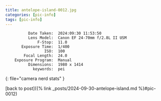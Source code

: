 ```yaml
---
title: antelope-island-0012.jpg
categories: [pic-info]
tags: [pic-info]
---
```


```text
          Date Taken:  2024:09:30 11:53:50
          Lens Model:  Canon EF 24-70mm f/2.8L II USM
              F-Stop:  11.0
       Exposure Time:  1/400
                 ISO:  100
        Focal Length:  24.0
    Exposure Program:  Manual
          Dimensions:  1980 x 1414
            keywords:  pei
```
{: file="camera nerd stats" }

[back to post]({% link _posts/2024-09-30-antelope-island.md %}#pic-0012)